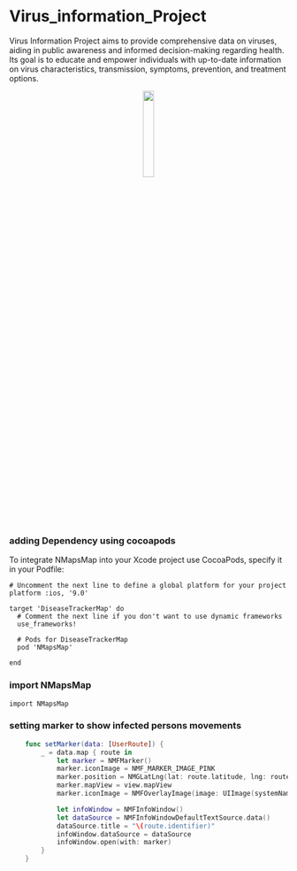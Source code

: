 # Virus_information_Project
 Virus Information Project aims to provide comprehensive data on viruses, aiding in public awareness and informed decision-making regarding health. Its goal is to educate and empower individuals with up-to-date information on virus characteristics, transmission, symptoms, prevention, and treatment options.

<div align="center">
  <img style="width:20%; display:block; margin:0 auto;" src="https://github.com/LouiIII3/Virus_information_Project/assets/119919129/ee8cfdae-150b-47d6-ae84-9e1e94c5f8b5"/>
</div>

### adding Dependency using cocoapods
To integrate NMapsMap into your Xcode project use CocoaPods, specify it in your Podfile:
``` 
# Uncomment the next line to define a global platform for your project
platform :ios, '9.0'

target 'DiseaseTrackerMap' do
  # Comment the next line if you don't want to use dynamic frameworks
  use_frameworks!

  # Pods for DiseaseTrackerMap
  pod 'NMapsMap'

end
```

### import NMapsMap
`import NMapsMap`


### setting marker to show infected persons movements
```swift
    func setMarker(data: [UserRoute]) {
        _ = data.map { route in
            let marker = NMFMarker()
            marker.iconImage = NMF_MARKER_IMAGE_PINK
            marker.position = NMGLatLng(lat: route.latitude, lng: route.longitude)
            marker.mapView = view.mapView
            marker.iconImage = NMFOverlayImage(image: UIImage(systemName: "allergens")!)//NMFOverlayImage(name: "allergens")

            let infoWindow = NMFInfoWindow()
            let dataSource = NMFInfoWindowDefaultTextSource.data()
            dataSource.title = "\(route.identifier)"
            infoWindow.dataSource = dataSource
            infoWindow.open(with: marker)
        }
    }
```
